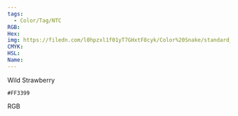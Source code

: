 ```yaml
---
tags:
  - Color/Tag/NTC
RGB:
Hex:
img: https://filedn.com/l0hpzxl1f01yT7GHxtF8cyk/Color%20Snake/standard_csv_to_svg//FF3399.svg
CMYK:
HSL:
Name:
---
```

Wild Strawberry
```palette
#FF3399
```
RGB

